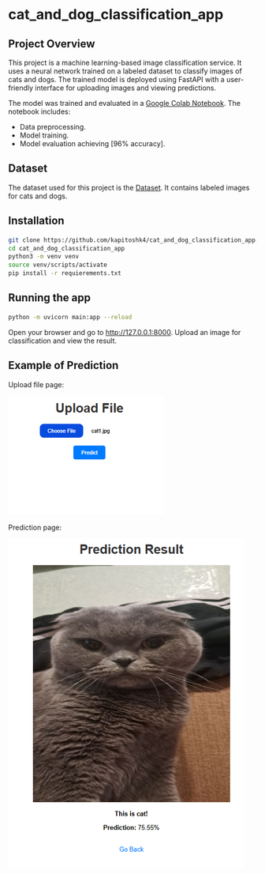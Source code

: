 # cat_and_dog_classification_app
## Project Overview
This project is a machine learning-based image classification service. It uses a neural network trained on a labeled dataset to classify images of cats and dogs. The trained model is deployed using FastAPI with a user-friendly interface for uploading images and viewing predictions.

The model was trained and evaluated in a [Google Colab Notebook](https://colab.research.google.com/drive/1q0ZLlU4Vcwc1mz0CkEbtZR0Wx5E_z0MH?usp=sharing).
The notebook includes:
- Data preprocessing.
- Model training.
- Model evaluation achieving [96% accuracy].

## Dataset
The dataset used for this project is the [Dataset](https://www.kaggle.com/datasets/ashfakyeafi/cat-dog-images-for-classification/data). It contains labeled images for cats and dogs.


## Installation
```bash
git clone https://github.com/kapitoshk4/cat_and_dog_classification_app.git
cd cat_and_dog_classification_app
python3 -m venv venv
source venv/scripts/activate
pip install -r requierements.txt
```
## Running the app
```bash
python -m uvicorn main:app --reload
```

Open your browser and go to http://127.0.0.1:8000.
Upload an image for classification and view the result.

## Example of Prediction
Upload file page:

![img.png](app/static/images/img.png)

Prediction page:

![img.png](app/static/images/img2.png)